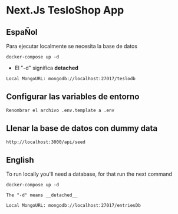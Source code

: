 # Next.Js TesloShop App

## EspaÑol

Para ejecutar localmente se necesita la base de datos

```
docker-compose up -d
```

- El "-d" significa **detached**

```
Local MongoURL: mongodb://localhost:27017/teslodb
```

## Configurar las variables de entorno

```
Renombrar el archivo .env.template a .env
```

## Llenar la base de datos con dummy data

```
http://localhost:3000/api/seed
```

## English

To run locally you'll need a database, for that run the next command

```
docker-compose up -d

The "-d" means __detached__

```

```
Local MongoURL: mongodb://localhost:27017/entriesDb
```
